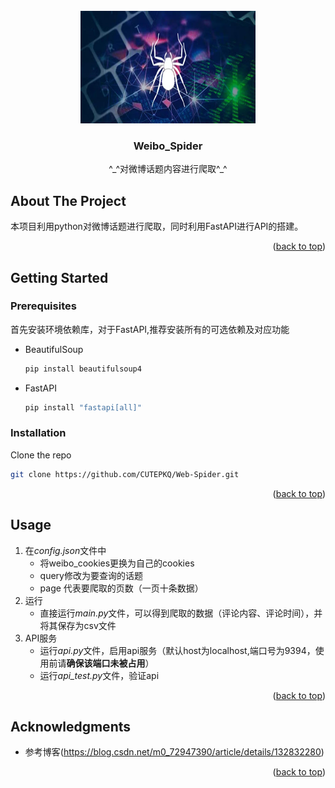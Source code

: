 <!-- PROJECT LOGO -->
<br />
<div align="center">
  <a href="https://github.com/othneildrew/Best-README-Template">
    <img src="image/spider.jpg" alt="Logo" width="280" height="180">
  </a>
  <h3 align="center">Weibo_Spider</h3>
  <p align="center">
    ^_^对微博话题内容进行爬取^_^
  </p>
</div>


<!-- ABOUT THE PROJECT -->
## About The Project

本项目利用python对微博话题进行爬取，同时利用FastAPI进行API的搭建。
<p align="right">(<a href="#readme-top">back to top</a>)</p>


<!-- GETTING STARTED -->
## Getting Started

### Prerequisites

首先安装环境依赖库，对于FastAPI,推荐安装所有的可选依赖及对应功能
* BeautifulSoup
  ```sh
  pip install beautifulsoup4
  ```
* FastAPI
  ```sh
  pip install "fastapi[all]"
  ```

### Installation


Clone the repo
   ```sh
   git clone https://github.com/CUTEPKQ/Web-Spider.git
   ```

<p align="right">(<a href="#readme-top">back to top</a>)</p>



<!-- USAGE EXAMPLES -->
## Usage
1. 在*config.json*文件中
   * 将weibo_cookies更换为自己的cookies
   * query修改为要查询的话题
   * page 代表要爬取的页数（一页十条数据）
2. 运行
   * 直接运行*main.py*文件，可以得到爬取的数据（评论内容、评论时间），并将其保存为csv文件
3. API服务
   * 运行*api.py*文件，启用api服务（默认host为localhost,端口号为9394，使用前请**确保该端口未被占用**）
   * 运行*api_test.py*文件，验证api
  




<p align="right">(<a href="#readme-top">back to top</a>)</p>



<!-- ACKNOWLEDGMENTS -->
## Acknowledgments
* 参考博客(https://blog.csdn.net/m0_72947390/article/details/132832280)
<p align="right">(<a href="#readme-top">back to top</a>)</p>

